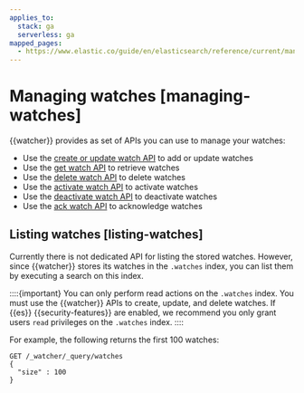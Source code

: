 ```yaml
---
applies_to:
  stack: ga
  serverless: ga
mapped_pages:
  - https://www.elastic.co/guide/en/elasticsearch/reference/current/managing-watches.html
---
```


# Managing watches [managing-watches]

{{watcher}} provides as set of APIs you can use to manage your watches:

* Use the [create or update watch API](https://www.elastic.co/docs/api/doc/elasticsearch/operation/operation-watcher-put-watch) to add or update watches
* Use the [get watch API](https://www.elastic.co/docs/api/doc/elasticsearch/operation/operation-watcher-get-watch) to retrieve watches
* Use the [delete watch API](https://www.elastic.co/docs/api/doc/elasticsearch/operation/operation-watcher-delete-watch) to delete watches
* Use the [activate watch API](https://www.elastic.co/docs/api/doc/elasticsearch/operation/operation-watcher-activate-watch) to activate watches
* Use the [deactivate watch API](https://www.elastic.co/docs/api/doc/elasticsearch/operation/operation-watcher-deactivate-watch) to deactivate watches
* Use the [ack watch API](https://www.elastic.co/docs/api/doc/elasticsearch/operation/operation-watcher-ack-watch) to acknowledge watches

## Listing watches [listing-watches]

Currently there is not dedicated API for listing the stored watches. However, since {{watcher}} stores its watches in the `.watches` index, you can list them by executing a search on this index.

::::{important}
You can only perform read actions on the `.watches` index. You must use the {{watcher}} APIs to create, update, and delete watches. If {{es}} {{security-features}} are enabled, we recommend you only grant users `read` privileges on the `.watches` index.
::::

For example, the following returns the first 100 watches:

```console
GET /_watcher/_query/watches
{
  "size" : 100
}
```

